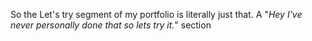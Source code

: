 So the Let's try segment of my portfolio is literally just that. A "*Hey I've never personally done that so lets try it.*" section